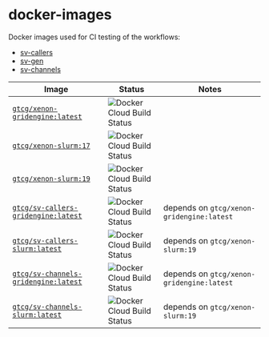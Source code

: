 # docker-images

Docker images used for CI testing of the workflows:

- [sv-callers](https://github.com/GooglingTheCancerGenome/sv-callers)
- [sv-gen](https://github.com/GooglingTheCancerGenome/sv-gen) 
- [sv-channels](https://github.com/GooglingTheCancerGenome/CNN)

| Image | Status | Notes
| ----- | ------ | -----
| [`gtcg/xenon-gridengine:latest`](https://hub.docker.com/repository/docker/gtcg/xenon-gridengine) | ![Docker Cloud Build Status](https://img.shields.io/docker/cloud/build/gtcg/xenon-gridengine) |
| [`gtcg/xenon-slurm:17`](https://hub.docker.com/repository/docker/gtcg/xenon-slurm) | ![Docker Cloud Build Status](https://img.shields.io/docker/cloud/build/gtcg/xenon-slurm) |
| [`gtcg/xenon-slurm:19`](https://hub.docker.com/repository/docker/gtcg/xenon-slurm) | ![Docker Cloud Build Status](https://img.shields.io/docker/cloud/build/gtcg/xenon-slurm) |
| [`gtcg/sv-callers-gridengine:latest`](https://hub.docker.com/repository/docker/gtcg/sv-callers-gridengine) | ![Docker Cloud Build Status](https://img.shields.io/docker/cloud/build/gtcg/sv-callers-gridengine) | depends on `gtcg/xenon-gridengine:latest`
| [`gtcg/sv-callers-slurm:latest`](https://hub.docker.com/repository/docker/gtcg/sv-callers-slurm) | ![Docker Cloud Build Status](https://img.shields.io/docker/cloud/build/gtcg/sv-callers-slurm) | depends on `gtcg/xenon-slurm:19`
| [`gtcg/sv-channels-gridengine:latest`](https://hub.docker.com/repository/docker/gtcg/sv-channels-gridengine) | ![Docker Cloud Build Status](https://img.shields.io/docker/cloud/build/gtcg/sv-channels-gridengine) | depends on `gtcg/xenon-gridengine:latest`
| [`gtcg/sv-channels-slurm:latest`](https://hub.docker.com/repository/docker/gtcg/sv-channels-slurm) | ![Docker Cloud Build Status](https://img.shields.io/docker/cloud/build/gtcg/sv-channels-slurm) | depends on `gtcg/xenon-slurm:19`
